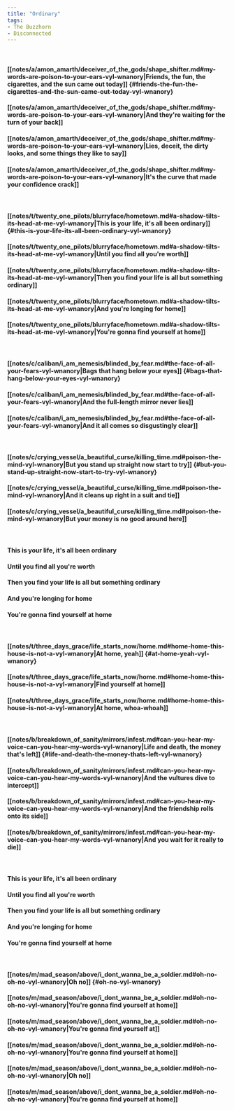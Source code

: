 ```yaml
---
title: "Ordinary"
tags:
- The Buzzhorn
- Disconnected
---
```

&nbsp;
#### [[notes/a/amon_amarth/deceiver_of_the_gods/shape_shifter.md#my-words-are-poison-to-your-ears-vyl-wnanory|Friends, the fun, the cigarettes, and the sun came out today]] {#friends-the-fun-the-cigarettes-and-the-sun-came-out-today-vyl-wnanory}
#### [[notes/a/amon_amarth/deceiver_of_the_gods/shape_shifter.md#my-words-are-poison-to-your-ears-vyl-wnanory|And they're waiting for the turn of your back]]
#### [[notes/a/amon_amarth/deceiver_of_the_gods/shape_shifter.md#my-words-are-poison-to-your-ears-vyl-wnanory|Lies, deceit, the dirty looks, and some things they like to say]]
#### [[notes/a/amon_amarth/deceiver_of_the_gods/shape_shifter.md#my-words-are-poison-to-your-ears-vyl-wnanory|It's the curve that made your confidence crack]]
&nbsp;
#### [[notes/t/twenty_one_pilots/blurryface/hometown.md#a-shadow-tilts-its-head-at-me-vyl-wnanory|This is your life, it's all been ordinary]] {#this-is-your-life-its-all-been-ordinary-vyl-wnanory}
#### [[notes/t/twenty_one_pilots/blurryface/hometown.md#a-shadow-tilts-its-head-at-me-vyl-wnanory|Until you find all you're worth]]
#### [[notes/t/twenty_one_pilots/blurryface/hometown.md#a-shadow-tilts-its-head-at-me-vyl-wnanory|Then you find your life is all but something ordinary]]
#### [[notes/t/twenty_one_pilots/blurryface/hometown.md#a-shadow-tilts-its-head-at-me-vyl-wnanory|And you're longing for home]]
#### [[notes/t/twenty_one_pilots/blurryface/hometown.md#a-shadow-tilts-its-head-at-me-vyl-wnanory|You're gonna find yourself at home]]
&nbsp;
#### [[notes/c/caliban/i_am_nemesis/blinded_by_fear.md#the-face-of-all-your-fears-vyl-wnanory|Bags that hang below your eyes]] {#bags-that-hang-below-your-eyes-vyl-wnanory}
#### [[notes/c/caliban/i_am_nemesis/blinded_by_fear.md#the-face-of-all-your-fears-vyl-wnanory|And the full-length mirror never lies]]
#### [[notes/c/caliban/i_am_nemesis/blinded_by_fear.md#the-face-of-all-your-fears-vyl-wnanory|And it all comes so disgustingly clear]]
&nbsp;
#### [[notes/c/crying_vessel/a_beautiful_curse/killing_time.md#poison-the-mind-vyl-wnanory|But you stand up straight now start to try]] {#but-you-stand-up-straight-now-start-to-try-vyl-wnanory}
#### [[notes/c/crying_vessel/a_beautiful_curse/killing_time.md#poison-the-mind-vyl-wnanory|And it cleans up right in a suit and tie]]
#### [[notes/c/crying_vessel/a_beautiful_curse/killing_time.md#poison-the-mind-vyl-wnanory|But your money is no good around here]]
&nbsp;
#### This is your life, it's all been ordinary
#### Until you find all you're worth
#### Then you find your life is all but something ordinary
#### And you're longing for home
#### You're gonna find yourself at home
&nbsp;
#### [[notes/t/three_days_grace/life_starts_now/home.md#home-home-this-house-is-not-a-vyl-wnanory|At home, yeah]] {#at-home-yeah-vyl-wnanory}
#### [[notes/t/three_days_grace/life_starts_now/home.md#home-home-this-house-is-not-a-vyl-wnanory|Find yourself at home]]
#### [[notes/t/three_days_grace/life_starts_now/home.md#home-home-this-house-is-not-a-vyl-wnanory|At home, whoa-whoah]]
&nbsp;
#### [[notes/b/breakdown_of_sanity/mirrors/infest.md#can-you-hear-my-voice-can-you-hear-my-words-vyl-wnanory|Life and death, the money that's left]] {#life-and-death-the-money-thats-left-vyl-wnanory}
#### [[notes/b/breakdown_of_sanity/mirrors/infest.md#can-you-hear-my-voice-can-you-hear-my-words-vyl-wnanory|And the vultures dive to intercept]]
#### [[notes/b/breakdown_of_sanity/mirrors/infest.md#can-you-hear-my-voice-can-you-hear-my-words-vyl-wnanory|And the friendship rolls onto its side]]
#### [[notes/b/breakdown_of_sanity/mirrors/infest.md#can-you-hear-my-voice-can-you-hear-my-words-vyl-wnanory|And you wait for it really to die]]
&nbsp;
#### This is your life, it's all been ordinary
#### Until you find all you're worth
#### Then you find your life is all but something ordinary
#### And you're longing for home
#### You're gonna find yourself at home
&nbsp;
#### [[notes/m/mad_season/above/i_dont_wanna_be_a_soldier.md#oh-no-oh-no-vyl-wnanory|Oh no]] {#oh-no-vyl-wnanory}
#### [[notes/m/mad_season/above/i_dont_wanna_be_a_soldier.md#oh-no-oh-no-vyl-wnanory|You're gonna find yourself at home]]
#### [[notes/m/mad_season/above/i_dont_wanna_be_a_soldier.md#oh-no-oh-no-vyl-wnanory|You're gonna find yourself at]]
#### [[notes/m/mad_season/above/i_dont_wanna_be_a_soldier.md#oh-no-oh-no-vyl-wnanory|You're gonna find yourself at home]]
#### [[notes/m/mad_season/above/i_dont_wanna_be_a_soldier.md#oh-no-oh-no-vyl-wnanory|Oh no]]
#### [[notes/m/mad_season/above/i_dont_wanna_be_a_soldier.md#oh-no-oh-no-vyl-wnanory|You're gonna find yourself at home]]
